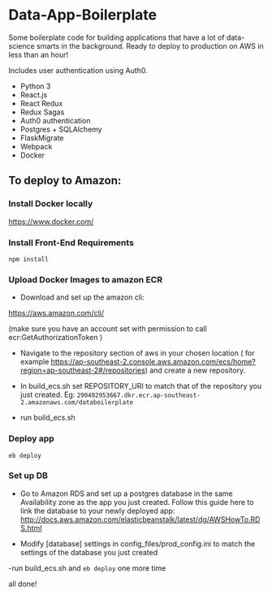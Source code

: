 # Data-App-Boilerplate

Some boilerplate code for building applications that have a lot of data-science smarts in the background.
Ready to deploy to production on AWS in less than an hour!

Includes user authentication using Auth0.
- Python 3
- React.js
- React Redux
- Redux Sagas
- Auth0 authentication
- Postgres + SQLAlchemy
- FlaskMigrate
- Webpack
- Docker



## To deploy to Amazon:
### Install Docker locally
https://www.docker.com/

### Install Front-End Requirements
```
npm install
```

### Upload Docker Images to amazon ECR 
- Download and set up the amazon cli:

https://aws.amazon.com/cli/

(make sure you have an account set with permission to call ecr:GetAuthorizationToken )

- Navigate to the repository section of aws in your chosen location ( for example https://ap-southeast-2.console.aws.amazon.com/ecs/home?region=ap-southeast-2#/repositories)
 and create a new repository.
 
- In build_ecs.sh set REPOSITORY_URI to match that of the repository you just created. Eg:
`290492953667.dkr.ecr.ap-southeast-2.amazonaws.com/databoilerplate`
- run build_ecs.sh

### Deploy app
```
eb deploy
```

### Set up DB
- Go to Amazon RDS and set up a postgres database in the same Availability zone as the app you just created.
Follow this guide here to link the database to your newly deployed app:
http://docs.aws.amazon.com/elasticbeanstalk/latest/dg/AWSHowTo.RDS.html

- Modify [database] settings in config_files/prod_config.ini to match the settings of the database you just created

-run build_ecs.sh and `eb deploy` one more time

all done!

